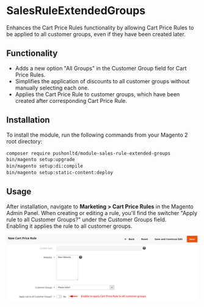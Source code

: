 # SalesRuleExtendedGroups

Enhances the Cart Price Rules functionality by allowing Cart Price Rules to be applied to all customer groups, even if they have been created later.

## Functionality

- Adds a new option "All Groups" in the Customer Group field for Cart Price Rules.
- Simplifies the application of discounts to all customer groups without manually selecting each one.
- Applies the Cart Price Rule to customer groups, which have been created after corresponding Cart Price Rule. 

## Installation

To install the module, run the following commands from your Magento 2 root directory:

```bash
composer require pushonltd/module-sales-rule-extended-groups
bin/magento setup:upgrade
bin/magento setup:di:compile
bin/magento setup:static-content:deploy
```

## Usage

After installation, navigate to **Marketing > Cart Price Rules** in the Magento Admin Panel. When creating or editing a rule, you'll find the switcher "Apply rule to all Customer Groups?" under the Customer Groups field.  
Enabling it applies the rule to all customer groups.

![Cart Rule Edit Page](./docs/img/cart_rule_edit_page.png)
